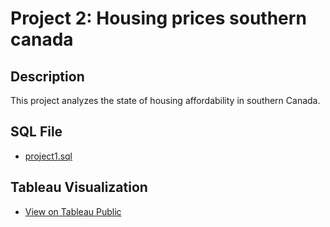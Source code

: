 # Project 2: Housing prices southern canada

## Description
This project analyzes the state of housing affordability in southern Canada.

## SQL File
- [project1.sql](project1.sql)

## Tableau Visualization
- [View on Tableau Public](https://public.tableau.com/app/profile/arya.rezvani/viz/houselisting/mapdashboard)
